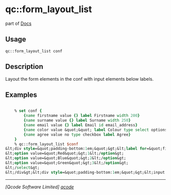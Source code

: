 qc::form_layout_list
====================

part of [Docs](.)

Usage
-----
`qc::form_layout_list conf`

Description
-----------
Layout the form elements in the conf with input elements below labels.

Examples
--------
```tcl

    % set conf {
        {name firstname value {} label Firstname width 200}
        {name surname value {} label Surname width 250}
        {name email value {} label Email id email_address}
        {name color value &quot;&quot; label Colour type select options {1 Red 2 Blue 3 Green}}
        {name agree value no type checkbox label Agree}
    }
    % qc::form_layout_list $conf
&lt;div style=&quot;padding-bottom:1em;&quot;&gt;&lt;label for=&quot;firstname&quot;&gt;Firstname&lt;/label&gt;&lt;br&gt;&lt;input style=&quot;width:200px&quot; id=&quot;firstname&quot; name=&quot;firstname&quot; value=&quot;&quot; type=&quot;text&quot;&gt;&lt;/div&gt;&lt;div style=&quot;padding-bottom:1em;&quot;&gt;&lt;label for=&quot;surname&quot;&gt;Surname&lt;/label&gt;&lt;br&gt;&lt;input style=&quot;width:250px&quot; id=&quot;surname&quot; name=&quot;surname&quot; value=&quot;&quot; type=&quot;text&quot;&gt;&lt;/div&gt;&lt;div style=&quot;padding-bottom:1em;&quot;&gt;&lt;label for=&quot;email_address&quot;&gt;Email&lt;/label&gt;&lt;br&gt;&lt;input style=&quot;width:160px&quot; name=&quot;email&quot; value=&quot;&quot; id=&quot;email_address&quot; type=&quot;text&quot;&gt;&lt;/div&gt;&lt;div style=&quot;padding-bottom:1em;&quot;&gt;&lt;label for=&quot;color&quot;&gt;Colour&lt;/label&gt;&lt;br&gt;&lt;select id=&quot;color&quot; name=&quot;color&quot;&gt;
&lt;option value=&quot;Red&quot;&gt;1&lt;/option&gt;
&lt;option value=&quot;Blue&quot;&gt;2&lt;/option&gt;
&lt;option value=&quot;Green&quot;&gt;3&lt;/option&gt;
&lt;/select&gt;
&lt;/div&gt;&lt;div style=&quot;padding-bottom:1em;&quot;&gt;&lt;input id=&quot;agree&quot; name=&quot;agree&quot; value=&quot;no&quot; type=&quot;checkbox&quot;&gt; &lt;label for=&quot;agree&quot;&gt;Agree&lt;/label&gt;&lt;/div&gt;
```

----------------------------------
*[Qcode Software Limited] [qcode]*

[qcode]: www.qcode.co.uk "Qcode Software"